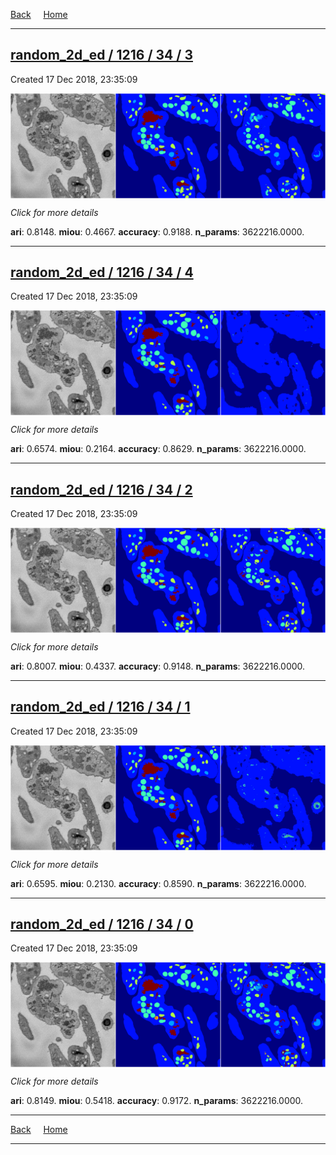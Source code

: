 
[Back](..)&nbsp;&nbsp;&nbsp;&nbsp;&nbsp;[Home](https://leapmanlab.github.io/snapshots)

---

<div class="summary"><a href="3"><h2>random_2d_ed / 1216 / 34 / 3</h2></a><p>Created 17 Dec 2018, 23:35:09
</p><a href="3"><img src="3/media/summary.png" align="center"></a><p>
<i>Click for more details</i>
</p></div>

**ari**: 0.8148. **miou**: 0.4667. **accuracy**: 0.9188. **n_params**: 3622216.0000. 

---

<div class="summary"><a href="4"><h2>random_2d_ed / 1216 / 34 / 4</h2></a><p>Created 17 Dec 2018, 23:35:09
</p><a href="4"><img src="4/media/summary.png" align="center"></a><p>
<i>Click for more details</i>
</p></div>

**ari**: 0.6574. **miou**: 0.2164. **accuracy**: 0.8629. **n_params**: 3622216.0000. 

---

<div class="summary"><a href="2"><h2>random_2d_ed / 1216 / 34 / 2</h2></a><p>Created 17 Dec 2018, 23:35:09
</p><a href="2"><img src="2/media/summary.png" align="center"></a><p>
<i>Click for more details</i>
</p></div>

**ari**: 0.8007. **miou**: 0.4337. **accuracy**: 0.9148. **n_params**: 3622216.0000. 

---

<div class="summary"><a href="1"><h2>random_2d_ed / 1216 / 34 / 1</h2></a><p>Created 17 Dec 2018, 23:35:09
</p><a href="1"><img src="1/media/summary.png" align="center"></a><p>
<i>Click for more details</i>
</p></div>

**ari**: 0.6595. **miou**: 0.2130. **accuracy**: 0.8590. **n_params**: 3622216.0000. 

---

<div class="summary"><a href="0"><h2>random_2d_ed / 1216 / 34 / 0</h2></a><p>Created 17 Dec 2018, 23:35:09
</p><a href="0"><img src="0/media/summary.png" align="center"></a><p>
<i>Click for more details</i>
</p></div>

**ari**: 0.8149. **miou**: 0.5418. **accuracy**: 0.9172. **n_params**: 3622216.0000. 

---

[Back](..)&nbsp;&nbsp;&nbsp;&nbsp;&nbsp;[Home](https://leapmanlab.github.io/snapshots)

---